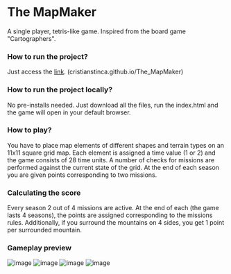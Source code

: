 # The MapMaker
A single player, tetris-like game. Inspired from the board game "Cartographers". 

### How to run the project?
Just access the [link](https://cristianstinca.github.io/The_MapMaker/). (cristianstinca.github.io/The_MapMaker)

### How to run the project locally?
No pre-installs needed. Just download all the files, run the index.html and the game will open in your default browser.

### How to play?
You have to place map elements of different shapes and terrain types on an 11x11 square grid map. Each element is assigned a time value (1 or 2) and the game consists of 28 time units. A number of checks for missions are performed against the current state of the grid. At the end of each season you are given points corresponding to two missions.

### Calculating the score
Every season 2 out of 4 missions are active. At the end of each (the game lasts 4 seasons), the points are assigned corresponding to the missions rules. Additionally, if you surround the mountains on 4 sides, you get 1 point per surrounded mountain.

### Gameplay preview
![image](https://github.com/CristianStinca/The_MapMaker/assets/158779976/ca1ee1f4-0cba-4949-b2cf-337d7bcc71d4)
![image](https://github.com/CristianStinca/The_MapMaker/assets/158779976/e1d2e3b1-463b-42f3-a414-9f82ed2f9e44)
![image](https://github.com/CristianStinca/The_MapMaker/assets/158779976/283fef2b-9b6f-43c4-8180-69e8f3b4fec4)
![image](https://github.com/CristianStinca/The_MapMaker/assets/158779976/471242d3-0bc5-420f-96ac-d93340734174)
